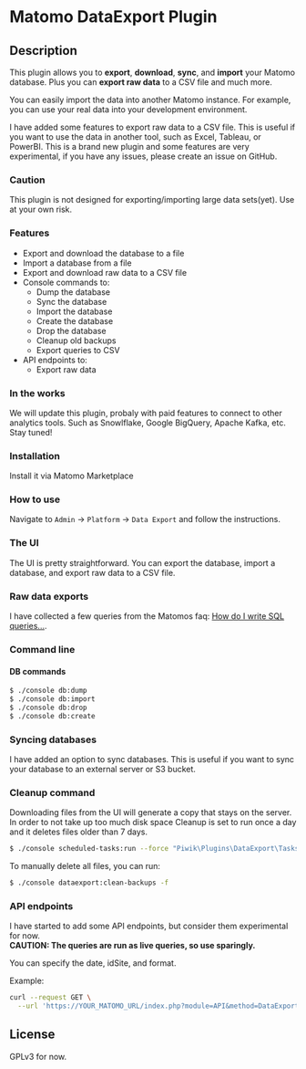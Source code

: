 # Matomo DataExport Plugin

## Description

This plugin allows you to **export**, **download**, **sync**, and **import** your Matomo database.
Plus you can **export raw data** to a CSV file and much more.

You can easily import the data into another Matomo instance. For example,
you can use your real data into your development environment.

I have added some features to export raw data to a CSV file.
This is useful if you want to use the data in another tool, such as Excel, Tableau, or PowerBI.
This is a brand new plugin and some features are very experimental,
if you have any issues, please create an issue on GitHub.

### Caution

This plugin is not designed for exporting/importing large data sets(yet). Use at your own risk.

### Features

- Export and download the database to a file
- Import a database from a file
- Export and download raw data to a CSV file
- Console commands to:
  - Dump the database
  - Sync the database
  - Import the database
  - Create the database
  - Drop the database
  - Cleanup old backups
  - Export queries to CSV
- API endpoints to:
  - Export raw data

### In the works

We will update this plugin, probaly with paid features to connect to other
analytics tools. Such as Snowlflake, Google BigQuery, Apache Kafka, etc.  
Stay tuned!

### Installation

Install it via Matomo Marketplace

### How to use

Navigate to `Admin` -> `Platform` -> `Data Export` and follow the instructions.

### The UI

The UI is pretty straightforward. You can export the database, import a database, and export raw data to a CSV file.

### Raw data exports

I have collected a few queries from the Matomos faq: [How do I write SQL queries...](https://matomo.org/faq/how-to/how-do-i-write-sql-queries-to-select-visitors-list-of-pageviews-searches-events-in-the-matomo-database/).

### Command line

#### DB commands
```bash
$ ./console db:dump
$ ./console db:import
$ ./console db:drop
$ ./console db:create

```

### Syncing databases

I have added an option to sync databases. This is useful if you want to sync your database to an external server or S3 bucket.

### Cleanup command

Downloading files from the UI will generate a copy that stays on the server.
In  order to not take up too much disk space Cleanup is set to run once a day and it deletes files older than 7 days.

```bash
$ ./console scheduled-tasks:run --force "Piwik\Plugins\DataExport\Tasks.cleanBackupsFolderTask"
```

To manually delete all files, you can run:
```bash
$ ./console dataexport:clean-backups -f
```

### API endpoints

I have started to add some API endpoints, but consider them experimental for now.  
**CAUTION: The queries are run as live queries, so use sparingly.**

You can specify the date, idSite, and format.

Example:
```bash
curl --request GET \
  --url 'https://YOUR_MATOMO_URL/index.php?module=API&method=DataExport.selectAllVisitsAndActions&date=2024-02-20&idSite=1&format=json&token_auth=YOUR_ADMIN_TOKEN'
```


## License

GPLv3 for now.



